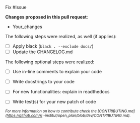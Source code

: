 Fix #Issue

**Changes proposed in this pull request**:
- Your_changes

The following steps were realized, as well (if applies):
- [ ] Apply black (`black . --exclude docs/`)
- [ ] Update the CHANGELOG.md

The following optional steps were realized:
- [ ] Use in-line comments to explain your code
- [ ] Write docstrings to your code
- [ ] For new functionalities: explain in readthedocs
- [ ] Write test(s) for your new patch of code


<sub>*For more information on how to contribute check the [CONTRIBUTING.md](https://github.com/rl
-institut/open_plan/blob/dev/CONTRIBUTING.md).*<sub>
